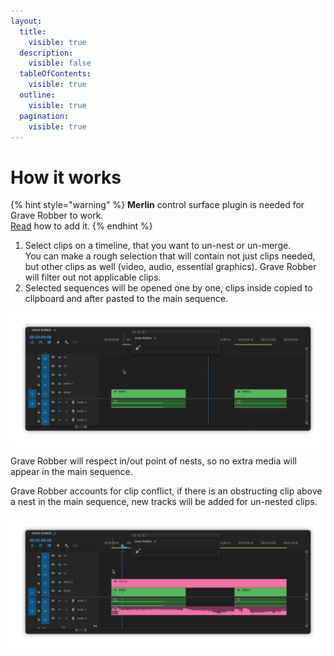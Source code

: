 ```yaml
---
layout:
  title:
    visible: true
  description:
    visible: false
  tableOfContents:
    visible: true
  outline:
    visible: true
  pagination:
    visible: true
---
```


# How it works

{% hint style="warning" %}
**Merlin** control surface plugin is needed for Grave Robber to work.\
[Read](../../support-tools/merlin/) how to add it.
{% endhint %}

1. Select clips on a timeline, that you want to un-nest or un-merge.\
   You can make a rough selection that will contain not just clips needed, but other clips as well (video, audio, essential graphics). Grave Robber will filter out not applicable clips.
2. Selected sequences will be opened one by one, clips inside copied to clipboard and after pasted to the main sequence.

![](../../.gitbook/assets/GraveRobber_unnest_01.gif)

Grave Robber will respect in/out point of nests, so no extra media will appear in the main sequence.

Grave Robber accounts for clip conflict, if there is an obstructing clip above a nest in the main sequence, new tracks will be added for un-nested clips.

![](../../.gitbook/assets/GraveRobber_unnest_02.gif)

